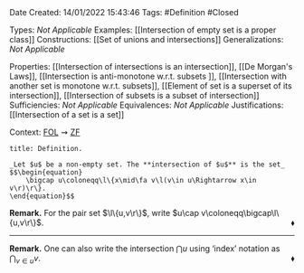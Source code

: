 <br />
<br />

Date Created: 14/01/2022 15:43:46
Tags: #Definition #Closed

Types: _Not Applicable_
Examples: [[Intersection of empty set is a proper class]] 
Constructions: [[Set of unions and intersections]]
Generalizations: _Not Applicable_

Properties: [[Intersection of intersections is an intersection]], [[De Morgan's Laws]], [[Intersection is anti-monotone w.r.t. subsets ]], [[Intersection with another set is monotone w.r.t. subsets]], [[Element of set is a superset of its intersection]], [[Intersection of subsets is a subset of intersection]]
Sufficiencies: _Not Applicable_
Equivalences: _Not Applicable_
Justifications: [[Intersection of a set is a set]]

Context: [$\textrm{FOL}$](obsidian://open?file=First%20Order%20Logic)$\,\,\rightsquigarrow\,\,$[$\textrm{ZF}$](obsidian://open?file=Zermelo-Fraenkel%20Set%20Theory)

``` ad-Definition
title: Definition.

_Let $u$ be a non-empty set. The **intersection of $u$** is the set_
$$\begin{equation}
    \bigcap u\coloneqq\l\{x\mid\fa v\l(v\in u\Rightarrow x\in v\r)\r\}.
\end{equation}$$

```

**Remark.** For the pair set $\l\{u,v\r\}$, write $u\cap v\coloneqq\bigcap\l\{u,v\r\}$.<span style="float:right;">$\blacklozenge$</span>

---

**Remark.** One can also write the intersection $\bigcap u$ using $\textrm{`}$index$\textrm{'}$ notation as $\bigcap_{v\in u}v$.<span style="float:right;">$\blacklozenge$</span>
